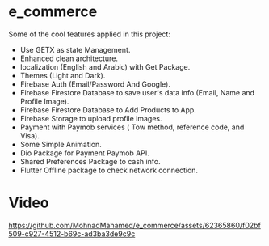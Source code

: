 # e_commerce

Some of the cool features applied in this project:
- Use GETX as state Management.
- Enhanced clean architecture.
- localization (English and Arabic) with Get Package.
- Themes (Light and Dark).
- Firebase Auth (Email/Password And Google).
- Firebase Firestore Database to save user's data info (Email, Name and Profile Image).
- Firebase Firestore Database to Add Products to App.
- Firebase Storage to upload profile images.
- Payment with Paymob services ( Tow method, reference code, and Visa).
- Some Simple Animation.
- Dio Package for Payment Paymob API.
- Shared Preferences Package to cash info.
- Flutter Offline package to check network connection.

# Video



https://github.com/MohnadMahamed/e_commerce/assets/62365860/f02bf509-c927-4512-b69c-ad3ba3de9c9c


